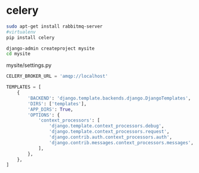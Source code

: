 # celery

```bash
sudo apt-get install rabbitmq-server
#virtualenv
pip install celery
```

```bash
django-admin createproject mysite
cd mysite

```
mysite/settings.py
```python
CELERY_BROKER_URL = 'amqp://localhost'

TEMPLATES = [
    {
        'BACKEND': 'django.template.backends.django.DjangoTemplates',
        'DIRS': ['templates'],
        'APP_DIRS': True,
        'OPTIONS': {
            'context_processors': [
                'django.template.context_processors.debug',
                'django.template.context_processors.request',
                'django.contrib.auth.context_processors.auth',
                'django.contrib.messages.context_processors.messages',
            ],
        },
    },
]
```

<!--stackedit_data:
eyJoaXN0b3J5IjpbLTE2MjczMTQ0MzYsMTQ5NTcwMzA4MF19
-->